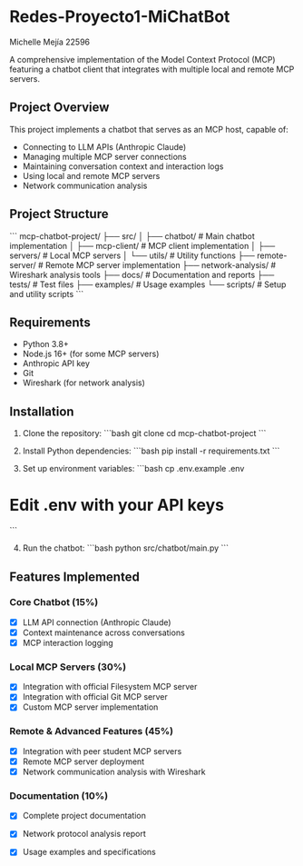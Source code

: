 # Redes-Proyecto1-MiChatBot
Michelle Mejía 22596

A comprehensive implementation of the Model Context Protocol (MCP) featuring a chatbot client that integrates with multiple local and remote MCP servers.

## Project Overview

This project implements a chatbot that serves as an MCP host, capable of:
- Connecting to LLM APIs (Anthropic Claude)
- Managing multiple MCP server connections
- Maintaining conversation context and interaction logs
- Using local and remote MCP servers
- Network communication analysis

## Project Structure

\`\`\`
mcp-chatbot-project/
├── src/
│   ├── chatbot/              # Main chatbot implementation
│   ├── mcp-client/           # MCP client implementation
│   ├── servers/              # Local MCP servers
│   └── utils/                # Utility functions
├── remote-server/            # Remote MCP server implementation
├── network-analysis/         # Wireshark analysis tools
├── docs/                     # Documentation and reports
├── tests/                    # Test files
├── examples/                 # Usage examples
└── scripts/                  # Setup and utility scripts
\`\`\`

## Requirements

- Python 3.8+
- Node.js 16+ (for some MCP servers)
- Anthropic API key
- Git
- Wireshark (for network analysis)

## Installation

1. Clone the repository:
\`\`\`bash
git clone <repository-url>
cd mcp-chatbot-project
\`\`\`

2. Install Python dependencies:
\`\`\`bash
pip install -r requirements.txt
\`\`\`

3. Set up environment variables:
\`\`\`bash
cp .env.example .env
# Edit .env with your API keys
\`\`\`

4. Run the chatbot:
\`\`\`bash
python src/chatbot/main.py
\`\`\`

## Features Implemented

### Core Chatbot (15%)
- [x] LLM API connection (Anthropic Claude)
- [x] Context maintenance across conversations
- [x] MCP interaction logging

### Local MCP Servers (30%)
- [x] Integration with official Filesystem MCP server
- [x] Integration with official Git MCP server
- [x] Custom MCP server implementation

### Remote & Advanced Features (45%)
- [x] Integration with peer student MCP servers
- [x] Remote MCP server deployment
- [x] Network communication analysis with Wireshark

### Documentation (10%)
- [x] Complete project documentation
- [x] Network protocol analysis report
- [x] Usage examples and specifications

